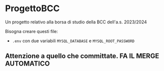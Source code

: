 # ProgettoBCC
Un progetto relativo alla borsa di studio della BCC dell'a.s. 2023/2024

Bisogna creare questi file:
+ `.env` con due variabili `MYSQL_DATABASE` e `MYSQL_ROOT_PASSWORD`

## Attenzione a quello che committate. FA IL MERGE AUTOMATICO
